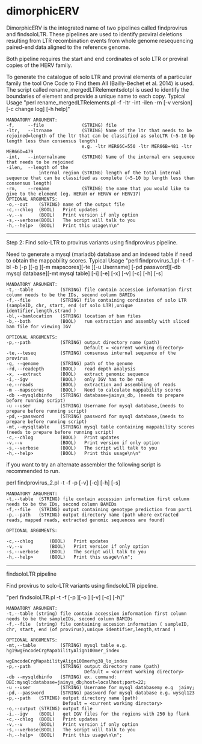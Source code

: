 # dimorphicERV

DimorphicERV is the integrated name of two pipelines called findprovirus and findsoloLTR. 
These pipelines are used to identify proviral deletions resulting from LTR recombination events
from whole genome resequencing paired-end data aligned to the reference genome. 

Both pipeline requires the start and end cordinates of solo LTR or proviral copies of the HERV family.

To generate the catalogue of solo LTR and proviral elements of a particular family the tool
One Code to Find them All (Bailly-Bechet et al. 2014) is used. The script called rename_mergedLTRelementsdotpl is used to identify the boundaries of element and provide a unique name to each copy. 
Typical Usage "perl rename_mergedLTRelements.pl -f <file that needs to renamed> -ltr <name of ltr=length of LTR> -int <name of internalsequence> -ilen <length of internalsequence> -rn <name that you would like give> [-v version] [-c change log] [-h help]"

	MANDATORY ARGUMENT:
    -f,   	--file          	(STRING) file
    -ltr,  	--ltrname       	(STRING) Name of the ltr that needs to be rejoined=length of the ltr that can be classified as soloLTR (~5-10 bp length less than consensus length) 
								e.g. -ltr MER66C=550 -ltr MER66B=481 -ltr MER66D=479
	-int,  	--internalname  	(STRING) Name of the internal erv sequence that needs to be rejoined
	-ilen, 	--length of the
				internal region (STRING) length of the total internal sequence that can be classified as complete (~5-10 bp length less than consensus length)
    -rn,   	--rename			(STRING) the name that you would like to give to the element (eg. HERVH or HERVW or HERV17)
    OPTIONAL ARGUMENTS:
    -o,--out	(STRING) name of the output file
    -c,--chlog  (BOOL)   Print updates
    -v,--v      (BOOL)   Print version if only option
    -s,--verbose(BOOL)   The script will talk to you
    -h,--help>  (BOOL)   Print this usage\n\n"
------------------------------------------------------------------------------------------------------------
Step 2: Find solo-LTR to provirus variants using findprovirus pipeline.

Need to generate a mysql (mariadb) database and an indexed table if need to obtain the mappability scores.
Typical Usage "perl findprovirus_1.pl -t <BAM ID table> -f <file with ltr cordinates> -bl <location of bamfiles> -b [-p <path of the outputdirectory>][-g <path of the genome>][-m mapscores][-te <TEseq>][-u Username] [-pd password][-db mysql database][-mt mysql table] [-i] [-e] [-x] [-v] [-c] [-h] [-s]
	
    MANDATORY ARGUMENT:	
    -t,--table 	      	(STRING) file contain accession information first column needs to be the IDs, second column BAMIDs
    -f,--file         	(STRING) file containing cordinates of solo LTR (sampleID, chr, start, end (of solo LTR),unique identifier,length,strand ) 
    -bl,--bamlocation 	(STRING) location of bam files  
    -b,--both   		(BOOL)   run extraction and assembly with sliced bam file for viewing IGV
    
    OPTIONAL ARGUMENTS:  
    -p,--path   		(STRING) output directory name (path)
                         	 	 Default = <current working directory>
    -te,--teseq 		(STRING) consensus internal sequence of the provirus 
    -g,	--genome		(STRING) path of the genome
    -rd,--readepth  	(BOOL)   read depth analysis
    -x, --extract   	(BOOL)	 extract genomic sequence               
    -i,--igv    		(BOOL)   only IGV has to be run
    -e,--reads  		(BOOL)   extraction and assembling of reads 
    -m --mapscores 		(BOOL) 	 Need to calculate mappability scores	
    -db --mysqldbinfo 	(STRING) database=jainys_db, (needs to prepare before running script)   
    -u --user 			(STRING) Username for mysql database,(needs to prepare before running script) 
    -pd,--password 		(STRING) password for mysql database,(needs to prepare before running script) 
    -mt,--mysqltable    (STRING) mysql table containing mappability scores (needs to prepare before running script)  
    -c,--chlog  		(BOOL)   Print updates
    -v,--v      		(BOOL)   Print version if only option
    -s,--verbose		(BOOL)   The script will talk to you
    -h,--help>  		(BOOL)   Print this usage\n\n"
    

if you want to try an alternate assembler the following script is recommended to run.

perl findprovirus_2.pl -t <BAM ID table> -f <prediction output file from the first run> -p <path of the outputdirectory>[-v] [-c] [-h] [-s]
	
    MANDATORY ARGUMENT:	
    -t,--table 	(STRING) file contain accession information first column needs to be the IDs, second column BAMIDs
    -f,--file   (STRING) output containing genotype prediction from part1
    -p,--path   (STRING) output directory name (path where extracted reads, mapped reads, extracted genomic sequences are found)	  
    
    OPTIONAL ARGUMENTS:  
    
    -c,--chlog  	(BOOL)   Print updates
    -v,--v      	(BOOL)   Print version if only option
    -s,--verbose	(BOOL)   The script will talk to you
    -h,--help>  	(BOOL)   Print this usage\n\n";
------------------------------------------------------------------------------------------------------------
findsoloLTR pipeline

Find provirus to solo-LTR variants using findsoloLTR pipeline.

"perl findsoloLTR.pl -t <table> -f <file with ltr cordinates> [-p <path of the outputdirectory>][-o <output file>] [-v] [-c] [-h]"
	
    MANDATORY ARGUMENT:	
    -t,--table (string) file contain accession information first column needs to be the sampleIDs, second column BAMIDs
    -f,--file  (string) file containing accesion information ( sampleID, chr, start, end (of provirus),unique identifier,length,strand )
    	  
    OPTIONAL ARGUMENTS:
    -mt,--table 		(STRING) mysql table e.g.	hg19wgEncodeCrgMapabilityAlign100mer_index
    												wgEncodeCrgMapabilityAlign100merhg38_lo_index
    -p,--path         	(STRING) output directory name (path)
                            	 Default = <current working directory>
    -db --mysqldbinfo 	(STRING) ex. command: DBI:mysql:database=jainys_db;host=localhost;port=22;     
    -u --user 			(STRING) Username for mysql databasemy e.g	jainy;
    -pd,--password 		(STRING) password for mysql database e.g. wysql123
    -p,--path   (STRING) output directory name (path)
                         Default = <current working directory>
    -o,--output (STRING) output file
    -i,--igv    (BOOL)   get IGV files for the regions with 250 bp flank
    -c,--chlog  (BOOL)   Print updates
    -v,--v      (BOOL)   Print version if only option
    -s,--verbose(BOOL)   The script will talk to you
    -h,--help>  (BOOL)   Print this usage\n\n";
